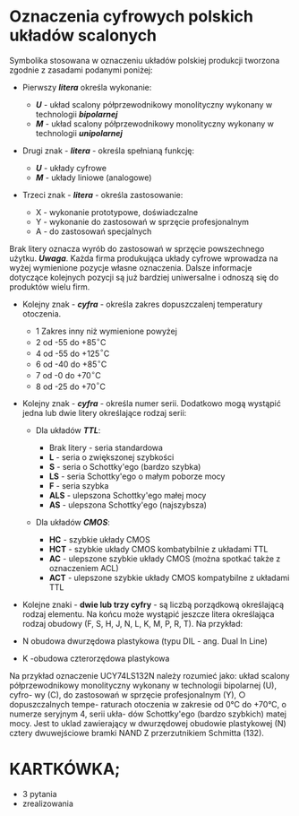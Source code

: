 # Oznaczenia cyfrowych polskich układów scalonych

Symbolika stosowana w oznaczeniu układów polskiej produkcji tworzona zgodnie z zasadami podanymi poniżej:

- Pierwszy ***litera*** określa wykonanie:
    - ***U*** - układ scalony półprzewodnikowy monolityczny wykonany w technologii ***bipolarnej***
    - ***M*** - układ scalony półprzewodnikowy monolityczny wykonany w technologii ***unipolarnej***

- Drugi znak - ***litera*** - określa spełnianą funkcję:
    - ***U*** - układy cyfrowe
    - ***M*** - układy liniowe (analogowe)

- Trzeci znak - ***litera*** - określa zastosowanie:
    - X - wykonanie prototypowe, doświadczalne
    - Y - wykonanie do zastosowań w sprzęcie profesjonalnym
    - A - do zastosowań specjalnych

Brak litery oznacza wyrób do zastosowań w sprzęcie powszechnego użytku. ***Uwaga***. Każda firma produkująca układy cyfrowe wprowadza na wyżej wymienione pozycje własne oznaczenia. Dalsze informacje dotyczące kolejnych pozycji są już bardziej uniwersalne i odnoszą się do produktów wielu firm.

- Kolejny znak - ***cyfra*** - określa zakres dopuszczalenj temperatury otoczenia.
    - 1 Zakres inny niż wymienione powyżej
    - 2 od -55 do +85$^\circ$C
    - 4 od -55 do +125$^\circ$C
    - 6 od -40 do +85$^\circ$C
    - 7 od -0  do +70$^\circ$C
    - 8 od -25 do +70$^\circ$C

- Kolejny znak - ***cyfra*** - określa numer serii. Dodatkowo mogą wystąpić jedna lub dwie litery określające rodzaj serii:
    - Dla układów ***TTL***:
        - Brak litery - seria standardowa
        - **L**    - seria o zwiększonej szybkości
        - **S**    - seria o Schottky'ego (bardzo szybka)
        - **LS**   - seria Schottky'ego o małym poborze mocy
        - **F**    - seria szybka 
        - **ALS**  - ulepszona Schottky'ego małej mocy
        - **AS**   - ulepszona Schottky'ego (najszybsza)

    - Dla układów ***CMOS***:
        - **HC**  - szybkie układy CMOS
        - **HCT** - szybkie układy CMOS kombatybilnie z układami TTL
        - **AC**  - ulepszone szybkie układy CMOS (można spotkać także z oznaczeniem ACL)
        - **ACT** - ulepszone szybkie układy CMOS kompatybilne z układami TTL

- Kolejne znaki - **dwie lub trzy cyfry** - są liczbą porządkową określającą rodzaj elementu.
Na końcu może wystąpić jeszcze litera określająca rodzaj obudowy (F, S, H, J, N, L, K, M, P, R, T). Na przykład:
- N obudowa dwurzędowa plastykowa (typu DIL - ang. Dual In Line)
- K -obudowa czterorzędowa plastykowa

Na przykład oznaczenie UCY74LS132N należy rozumieć jako: układ scalony półprzewodnikowy monolityczny wykonany w technologii bipolarnej (U), cyfro- wy (C), do zastosowań w sprzęcie profesjonalnym (Y), ○ dopuszczalnych tempe- raturach otoczenia w zakresie od 0°C do +70°C, o numerze seryjnym 4, serii ukła- dów Schottky'ego (bardzo szybkich) matej mocy. Jest to uklad zawierający w dwurzędowej obudowie plastykowej (N) cztery dwuwejściowe bramki NAND Z przerzutnikiem Schmitta (132).

# KARTKÓWKA;
- 3 pytania
- zrealizowania
























